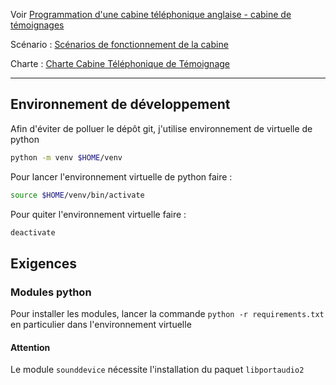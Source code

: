 
Voir
 [Programmation d'une cabine téléphonique anglaise - cabine de témoignages](https://www.wiki-rennes.fr/Programmation_d%27une_cabine_t%C3%A9l%C3%A9phonique_anglaise_-_cabine_de_t%C3%A9moignages)

Scénario : [Scénarios de fonctionnement de la cabine](https://docs.google.com/document/d/18E6q68mggDVUanxJHCBvNwsLgTKLPwkZbg_32MTsQv0/edit?usp=sharing)

Charte : [Charte Cabine Téléphonique de Témoignage](https://docs.google.com/document/d/1E6yp78fg-NJzNdO4ea2fbqAL292Jvwdpw8ky-wRRURM/edit?usp=sharing)


---

## Environnement de développement

Afin d'éviter de polluer le dépôt git, j'utilise environnement de virtuelle de python

```BASH
python -m venv $HOME/venv
```

Pour lancer l'environnement virtuelle de python faire :

```BASH
source $HOME/venv/bin/activate
```

Pour quiter l'environnement virtuelle faire :

```BASH
deactivate
```
## Exigences

### Modules python

Pour installer les modules, lancer la commande `python -r requirements.txt` en particulier dans l'environnement virtuelle

#### Attention

Le module `sounddevice` nécessite l'installation du paquet `libportaudio2`
